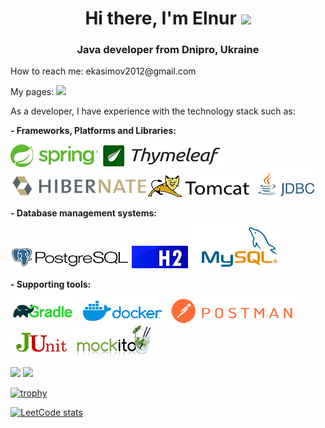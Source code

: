 <h1 align="center">Hi there, I'm Elnur 
<img src="https://github.com/blackcater/blackcater/raw/main/images/Hi.gif" height="32"/></h1>
<h3 align="center">Java developer from Dnipro, Ukraine</h3>
<p>How to reach me: ekasimov2012@gmail.com</p>
<p>My pages: <a href="https://www.linkedin.com/in/эльнур-касимов-724895103/"><img src="https://img.shields.io/badge/LinkedIn-0077B5?style=for-the-badge&logo=linkedin&logoColor=white"></a></p>
<p>As a developer, I have experience with the technology stack such as:</p>
<p><b> - Frameworks, Platforms and Libraries:</b></p>

![Spring](https://github.com/ElnurKasimov/Logos/raw/main/Spring.png)![Thymeleaf](https://github.com/ElnurKasimov/Logos/raw/main/thymeleaf.png)![Hibernate](https://github.com/ElnurKasimov/Logos/raw/main/Hibernate.png)![Tomcat](https://github.com/ElnurKasimov/Logos/raw/main/Tomcat.png)![JDBC](https://github.com/ElnurKasimov/Logos/raw/main/JDBC.png) 
<p><b> - Database management systems:</b></p>

![PostgreSQL](https://github.com/ElnurKasimov/Logos/raw/main/PostgreSQL.png) ![H2](https://github.com/ElnurKasimov/Logos/raw/main/h2.png) ![MySQL](https://github.com/ElnurKasimov/Logos/raw/main/MySQL.png)
<p><b> - Supporting tools:</b></p>

![Gradle](https://github.com/ElnurKasimov/Logos/raw/main/Gradle.png) ![Docker](https://github.com/ElnurKasimov/Logos/raw/main/docker.png) ![Postman](https://github.com/ElnurKasimov/Logos/raw/main/Postman.png) ![JUnit](https://github.com/ElnurKasimov/Logos/raw/main/JUnit.png) ![Mockito](https://github.com/ElnurKasimov/Logos/raw/main/Mockito.png) 

<p align='left'>
   <a href="https://github-readme-stats.vercel.app/api?username=ElnurKasimov&show_icons=true&count_private=true">
       <img height=150 src="https://github-readme-stats.vercel.app/api?username=ElnurKasimov&show_icons=true&count_private=true"/></a>
   <a href="https://github.com/ElnurKasimov/github-readme-stats">
       <img height=150 src="https://github-readme-stats.vercel.app/api/top-langs/?username=ElnurKasimov&hide=javascript,css,scss,html&layout=compact"/></a>
</p>

[![trophy](https://github-profile-trophy.vercel.app/?username=ElnurKasimov)](https://github.com/ElnurKasimov/github-profile-trophy)

[![LeetCode stats](https://leetcode-stats-six.vercel.app/api?username=Elnur_Kasimovekasimov2012)](https://github.com/ElnurKasimov/leetcode-stats)
